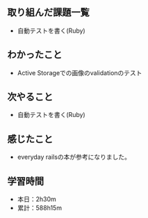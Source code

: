 ## 取り組んだ課題一覧
- 自動テストを書く(Ruby)
## わかったこと
- Active Storageでの画像のvalidationのテスト
## 次やること
- 自動テストを書く(Ruby)
## 感じたこと
- everyday railsの本が参考になりました。
## 学習時間
- 本日：2h30m
- 累計：588h15m

